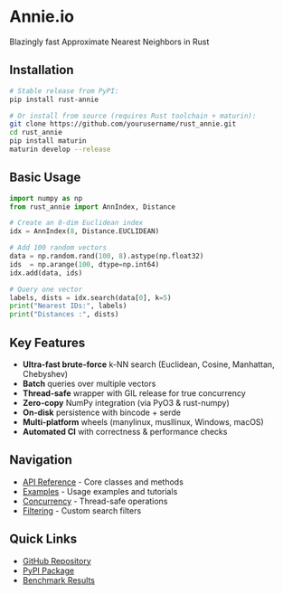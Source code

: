 # Annie.io

Blazingly fast Approximate Nearest Neighbors in Rust

## Installation


```bash
# Stable release from PyPI:
pip install rust-annie

# Or install from source (requires Rust toolchain + maturin):
git clone https://github.com/yourusername/rust_annie.git
cd rust_annie
pip install maturin
maturin develop --release
```

## Basic Usage


```python
import numpy as np
from rust_annie import AnnIndex, Distance

# Create an 8-dim Euclidean index
idx = AnnIndex(8, Distance.EUCLIDEAN)

# Add 100 random vectors
data = np.random.rand(100, 8).astype(np.float32)
ids  = np.arange(100, dtype=np.int64)
idx.add(data, ids)

# Query one vector
labels, dists = idx.search(data[0], k=5)
print("Nearest IDs:", labels)
print("Distances :", dists)
```

## Key Features


- **Ultra-fast brute-force** k-NN search (Euclidean, Cosine, Manhattan, Chebyshev)  
- **Batch** queries over multiple vectors  
- **Thread-safe** wrapper with GIL release for true concurrency  
- **Zero-copy** NumPy integration (via PyO3 & rust-numpy)  
- **On-disk** persistence with bincode + serde  
- **Multi-platform** wheels (manylinux, musllinux, Windows, macOS)  
- **Automated CI** with correctness & performance checks

## Navigation

- [API Reference](api/ann_index.md) - Core classes and methods
- [Examples](examples.md) - Usage examples and tutorials
- [Concurrency](concurrency.md) - Thread-safe operations
- [Filtering](filtering.md) - Custom search filters

## Quick Links

- [GitHub Repository](https://github.com/Programmers-Paradise/Annie)
- [PyPI Package](https://pypi.org/project/rust-annie/)
- [Benchmark Results](https://programmers-paradise.github.io/Annie/)
